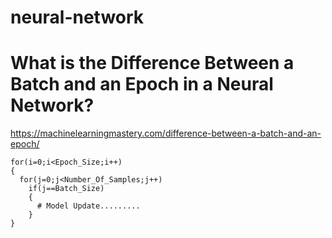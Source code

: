 # neural-network

# What is the Difference Between a Batch and an Epoch in a Neural Network?
https://machinelearningmastery.com/difference-between-a-batch-and-an-epoch/

```
for(i=0;i<Epoch_Size;i++)
{
  for(j=0;j<Number_Of_Samples;j++)
    if(j==Batch_Size)
    {
      # Model Update.........
    }
}
```
